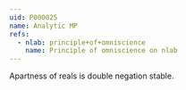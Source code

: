 ```yaml
---
uid: P000025
name: Analytic MP
refs:
  - nlab: principle+of+omniscience
    name: Principle of omniscience on nlab
---
```

Apartness of reals is double negation stable.
